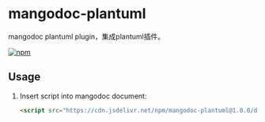 # mangodoc-plantuml
mangodoc plantuml plugin，集成plantuml插件。

[![npm](https://img.shields.io/npm/v/mangodoc-plugin-toc.svg?style=flat-square)](https://www.npmjs.com/package/mangodoc-plantuml)

## Usage

1. Insert script into mangodoc document:

    ```html
    <script src="https://cdn.jsdelivr.net/npm/mangodoc-plantuml@1.0.0/dist/mangodoc-plantuml.min.js"></script> 
    ```
